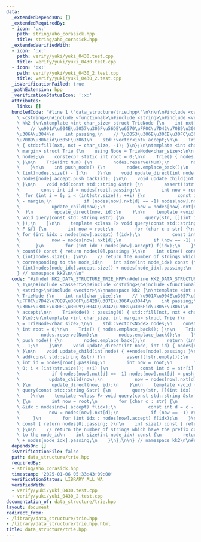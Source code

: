```yaml
---
data:
  _extendedDependsOn: []
  _extendedRequiredBy:
  - icon: ':x:'
    path: string/aho_corasick.hpp
    title: string/aho_corasick.hpp
  _extendedVerifiedWith:
  - icon: ':x:'
    path: verify/yuki/yuki_0430.test.cpp
    title: verify/yuki/yuki_0430.test.cpp
  - icon: ':x:'
    path: verify/yuki/yuki_0430_2.test.cpp
    title: verify/yuki/yuki_0430_2.test.cpp
  _isVerificationFailed: true
  _pathExtension: hpp
  _verificationStatusIcon: ':x:'
  attributes:
    links: []
  bundledCode: "#line 1 \"data_structure/trie.hpp\"\n\n\n\n#include <cassert>\n#include\
    \ <cstring>\n#include <functional>\n#include <string>\n#include <vector>\n\nnamespace\
    \ kk2 {\n\ntemplate <int char_size> struct TrieNode {\n    int nxt[char_size];\n\
    \    // \u901A\u904E\u3057\u305F\u56DE\u6570\uFF0C\u7D42\u70B9\u306F\u542B\u307E\
    \u306A\u3044\n    int passing;\n    // \u3053\u306E\u30CE\u30FC\u30C9\u304C\u7D42\
    \u70B9\u306Eid\u305F\u3061\n    std::vector<int> accept;\n\n    TrieNode() : passing(0)\
    \ { std::fill(nxt, nxt + char_size, -1); }\n};\n\ntemplate <int char_size, int\
    \ margin> struct Trie {\n    using Node = TrieNode<char_size>;\n\n    std::vector<Node>\
    \ nodes;\n    constexpr static int root = 0;\n\n    Trie() { nodes.emplace_back();\
    \ }\n\n    Trie(int Num) {\n        nodes.reserve(Num);\n        nodes.emplace_back();\n\
    \    }\n\n    int push_node() {\n        nodes.emplace_back();\n        return\
    \ (int)nodes.size() - 1;\n    }\n\n    void update_direct(int node, int id) {\
    \ nodes[node].accept.push_back(id); }\n\n    void update_child(int node) { ++nodes[node].passing;\
    \ }\n\n    void add(const std::string &str) {\n        assert(!str.empty());\n\
    \        const int id = nodes[root].passing;\n        int now = root;\n      \
    \  for (int i = 0; i < (int)str.size(); ++i) {\n            const int d = str[i]\
    \ - margin;\n            if (nodes[now].nxt[d] == -1) nodes[now].nxt[d] = push_node();\n\
    \            update_child(now);\n            now = nodes[now].nxt[d];\n      \
    \  }\n        update_direct(now, id);\n    }\n\n    template <void (*f)(int)>\
    \ void query(const std::string &str) {\n        query(str, [](int idx) { f(idx);\
    \ });\n    }\n\n    template <class F> void query(const std::string &str, const\
    \ F &f) {\n        int now = root;\n        for (char c : str) {\n           \
    \ for (int &idx : nodes[now].accept) f(idx);\n            const int d = c - margin;\n\
    \            now = nodes[now].nxt[d];\n            if (now == -1) return;\n  \
    \      }\n        for (int idx : nodes[now].accept) f(idx);\n    }\n\n    int\
    \ count() const { return nodes[0].passing; }\n\n    int size() const { return\
    \ (int)nodes.size(); }\n\n    // return the number of strings which have the prefix\
    \ corresponding to the node_id\n    int size(int node_idx) const {\n        return\
    \ (int)nodes[node_idx].accept.size() + nodes[node_idx].passing;\n    }\n};\n\n\
    } // namespace kk2\n\n\n"
  code: "#ifndef KK2_DATA_STRUCTURE_TRIE_HPP\n#define KK2_DATA_STRUCTURE_TRIE_HPP\
    \ 1\n\n#include <cassert>\n#include <cstring>\n#include <functional>\n#include\
    \ <string>\n#include <vector>\n\nnamespace kk2 {\n\ntemplate <int char_size> struct\
    \ TrieNode {\n    int nxt[char_size];\n    // \u901A\u904E\u3057\u305F\u56DE\u6570\
    \uFF0C\u7D42\u70B9\u306F\u542B\u307E\u306A\u3044\n    int passing;\n    // \u3053\
    \u306E\u30CE\u30FC\u30C9\u304C\u7D42\u70B9\u306Eid\u305F\u3061\n    std::vector<int>\
    \ accept;\n\n    TrieNode() : passing(0) { std::fill(nxt, nxt + char_size, -1);\
    \ }\n};\n\ntemplate <int char_size, int margin> struct Trie {\n    using Node\
    \ = TrieNode<char_size>;\n\n    std::vector<Node> nodes;\n    constexpr static\
    \ int root = 0;\n\n    Trie() { nodes.emplace_back(); }\n\n    Trie(int Num) {\n\
    \        nodes.reserve(Num);\n        nodes.emplace_back();\n    }\n\n    int\
    \ push_node() {\n        nodes.emplace_back();\n        return (int)nodes.size()\
    \ - 1;\n    }\n\n    void update_direct(int node, int id) { nodes[node].accept.push_back(id);\
    \ }\n\n    void update_child(int node) { ++nodes[node].passing; }\n\n    void\
    \ add(const std::string &str) {\n        assert(!str.empty());\n        const\
    \ int id = nodes[root].passing;\n        int now = root;\n        for (int i =\
    \ 0; i < (int)str.size(); ++i) {\n            const int d = str[i] - margin;\n\
    \            if (nodes[now].nxt[d] == -1) nodes[now].nxt[d] = push_node();\n \
    \           update_child(now);\n            now = nodes[now].nxt[d];\n       \
    \ }\n        update_direct(now, id);\n    }\n\n    template <void (*f)(int)> void\
    \ query(const std::string &str) {\n        query(str, [](int idx) { f(idx); });\n\
    \    }\n\n    template <class F> void query(const std::string &str, const F &f)\
    \ {\n        int now = root;\n        for (char c : str) {\n            for (int\
    \ &idx : nodes[now].accept) f(idx);\n            const int d = c - margin;\n \
    \           now = nodes[now].nxt[d];\n            if (now == -1) return;\n   \
    \     }\n        for (int idx : nodes[now].accept) f(idx);\n    }\n\n    int count()\
    \ const { return nodes[0].passing; }\n\n    int size() const { return (int)nodes.size();\
    \ }\n\n    // return the number of strings which have the prefix corresponding\
    \ to the node_id\n    int size(int node_idx) const {\n        return (int)nodes[node_idx].accept.size()\
    \ + nodes[node_idx].passing;\n    }\n};\n\n} // namespace kk2\n\n#endif // KK2_DATA_STRUCTURE_TRIE_HPP\n"
  dependsOn: []
  isVerificationFile: false
  path: data_structure/trie.hpp
  requiredBy:
  - string/aho_corasick.hpp
  timestamp: '2025-01-06 05:33:43+09:00'
  verificationStatus: LIBRARY_ALL_WA
  verifiedWith:
  - verify/yuki/yuki_0430.test.cpp
  - verify/yuki/yuki_0430_2.test.cpp
documentation_of: data_structure/trie.hpp
layout: document
redirect_from:
- /library/data_structure/trie.hpp
- /library/data_structure/trie.hpp.html
title: data_structure/trie.hpp
---
```

